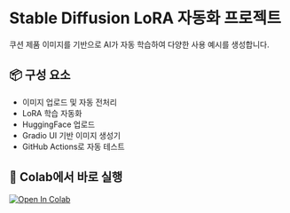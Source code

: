 # Stable Diffusion LoRA 자동화 프로젝트

쿠션 제품 이미지를 기반으로 AI가 자동 학습하여 다양한 사용 예시를 생성합니다.

## 📦 구성 요소
- 이미지 업로드 및 자동 전처리
- LoRA 학습 자동화
- HuggingFace 업로드
- Gradio UI 기반 이미지 생성기
- GitHub Actions로 자동 테스트

## 🚀 Colab에서 바로 실행
[![Open In Colab](https://colab.research.google.com/assets/colab-badge.svg)](https://colab.research.google.com/github/sun2141/stable-diffusion-colab-v1/blob/main/notebooks/auto_train_lora.ipynb)
